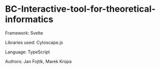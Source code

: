 # BC-Interactive-tool-for-theoretical-informatics

Framework: Svelte

Libraries used: Cytoscape.js

Language: TypeScript



Authors: Jan Fojtík, Marek Krúpa
